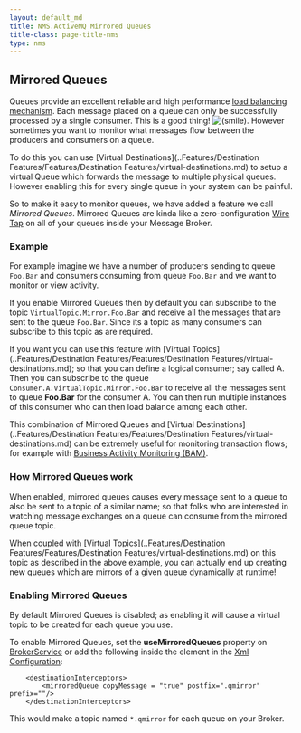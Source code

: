 ```yaml
---
layout: default_md
title: NMS.ActiveMQ Mirrored Queues 
title-class: page-title-nms
type: nms
---
```

Mirrored Queues
---------------

Queues provide an excellent reliable and high performance [load balancing mechanism](..Community/FAQ/JMSCommunity/FAQ/JMS/Community/FAQ/JMS/how-does-a-queue-compare-to-a-topic.md). Each message placed on a queue can only be successfully processed by a single consumer. This is a good thing! ![(smile)](https://cwiki.apache.org/confluence/s/en_GB/5997/6f42626d00e36f53fe51440403446ca61552e2a2.1/_/images/icons/emoticons/smile.png). However sometimes you want to monitor what messages flow between the producers and consumers on a queue.

To do this you can use [Virtual Destinations](..Features/Destination Features/Features/Destination Features/virtual-destinations.md) to setup a virtual Queue which forwards the message to multiple physical queues. However enabling this for every single queue in your system can be painful.

So to make it easy to monitor queues, we have added a feature we call _Mirrored Queues_. Mirrored Queues are kinda like a zero-configuration [Wire Tap](http://activemq.apache.org/camel/wire-tap.html) on all of your queues inside your Message Broker.

### Example

For example imagine we have a number of producers sending to queue `Foo.Bar` and consumers consuming from queue `Foo.Bar` and we want to monitor or view activity.

If you enable Mirrored Queues then by default you can subscribe to the topic `VirtualTopic.Mirror.Foo.Bar` and receive all the messages that are sent to the queue `Foo.Bar`. Since its a topic as many consumers can subscribe to this topic as are required.

If you want you can use this feature with [Virtual Topics](..Features/Destination Features/Features/Destination Features/virtual-destinations.md); so that you can define a logical consumer; say called A. Then you can subscribe to the queue `Consumer.A.VirtualTopic.Mirror.Foo.Bar` to receive all the messages sent to queue **Foo.Bar** for the consumer A. You can then run multiple instances of this consumer who can then load balance among each other.

This combination of Mirrored Queues and [Virtual Destinations](..Features/Destination Features/Features/Destination Features/virtual-destinations.md) can be extremely useful for monitoring transaction flows; for example with [Business Activity Monitoring (BAM)](http://activemq.apache.org/camel/bam.html).

### How Mirrored Queues work

When enabled, mirrored queues causes every message sent to a queue to also be sent to a topic of a similar name; so that folks who are interested in watching message exchanges on a queue can consume from the mirrored queue topic.

When coupled with [Virtual Topics](..Features/Destination Features/Features/Destination Features/virtual-destinations.md) on this topic as described in the above example, you can actually end up creating new queues which are mirrors of a given queue dynamically at runtime!

### Enabling Mirrored Queues

By default Mirrored Queues is disabled; as enabling it will cause a virtual topic to be created for each queue you use.

To enable Mirrored Queues, set the **useMirroredQueues** property on [BrokerService](http://activemq.apache.org/maven/activemq-core/apidocs/org/apache/activemq/broker/BrokerService.html) or add the following inside the <broker> element in the [Xml Configuration](../xml-Community/FAQ/configuration.md):

```
    <destinationInterceptors>
        <mirroredQueue copyMessage = "true" postfix=".qmirror" prefix=""/>
    </destinationInterceptors>
```

This would make a topic named `*.qmirror` for each queue on your Broker.


